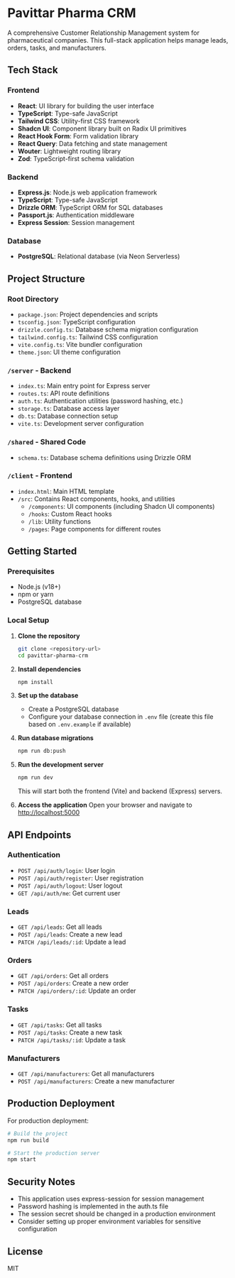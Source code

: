 
# Pavittar Pharma CRM

A comprehensive Customer Relationship Management system for pharmaceutical companies. This full-stack application helps manage leads, orders, tasks, and manufacturers.

## Tech Stack

### Frontend
- **React**: UI library for building the user interface
- **TypeScript**: Type-safe JavaScript
- **Tailwind CSS**: Utility-first CSS framework
- **Shadcn UI**: Component library built on Radix UI primitives
- **React Hook Form**: Form validation library
- **React Query**: Data fetching and state management
- **Wouter**: Lightweight routing library
- **Zod**: TypeScript-first schema validation

### Backend
- **Express.js**: Node.js web application framework
- **TypeScript**: Type-safe JavaScript
- **Drizzle ORM**: TypeScript ORM for SQL databases
- **Passport.js**: Authentication middleware
- **Express Session**: Session management

### Database
- **PostgreSQL**: Relational database (via Neon Serverless)

## Project Structure

### Root Directory
- `package.json`: Project dependencies and scripts
- `tsconfig.json`: TypeScript configuration
- `drizzle.config.ts`: Database schema migration configuration
- `tailwind.config.ts`: Tailwind CSS configuration
- `vite.config.ts`: Vite bundler configuration
- `theme.json`: UI theme configuration

### `/server` - Backend
- `index.ts`: Main entry point for Express server
- `routes.ts`: API route definitions
- `auth.ts`: Authentication utilities (password hashing, etc.)
- `storage.ts`: Database access layer
- `db.ts`: Database connection setup
- `vite.ts`: Development server configuration

### `/shared` - Shared Code
- `schema.ts`: Database schema definitions using Drizzle ORM

### `/client` - Frontend
- `index.html`: Main HTML template
- `/src`: Contains React components, hooks, and utilities
  - `/components`: UI components (including Shadcn UI components)
  - `/hooks`: Custom React hooks
  - `/lib`: Utility functions
  - `/pages`: Page components for different routes

## Getting Started

### Prerequisites
- Node.js (v18+)
- npm or yarn
- PostgreSQL database

### Local Setup

1. **Clone the repository**
   ```bash
   git clone <repository-url>
   cd pavittar-pharma-crm
   ```

2. **Install dependencies**
   ```bash
   npm install
   ```

3. **Set up the database**
   - Create a PostgreSQL database
   - Configure your database connection in `.env` file (create this file based on `.env.example` if available)

4. **Run database migrations**
   ```bash
   npm run db:push
   ```

5. **Run the development server**
   ```bash
   npm run dev
   ```
   This will start both the frontend (Vite) and backend (Express) servers.

6. **Access the application**
   Open your browser and navigate to [http://localhost:5000](http://localhost:5000)

## API Endpoints

### Authentication
- `POST /api/auth/login`: User login
- `POST /api/auth/register`: User registration
- `POST /api/auth/logout`: User logout
- `GET /api/auth/me`: Get current user

### Leads
- `GET /api/leads`: Get all leads
- `POST /api/leads`: Create a new lead
- `PATCH /api/leads/:id`: Update a lead

### Orders
- `GET /api/orders`: Get all orders
- `POST /api/orders`: Create a new order
- `PATCH /api/orders/:id`: Update an order

### Tasks
- `GET /api/tasks`: Get all tasks
- `POST /api/tasks`: Create a new task
- `PATCH /api/tasks/:id`: Update a task

### Manufacturers
- `GET /api/manufacturers`: Get all manufacturers
- `POST /api/manufacturers`: Create a new manufacturer

## Production Deployment

For production deployment:

```bash
# Build the project
npm run build

# Start the production server
npm start
```

## Security Notes

- This application uses express-session for session management
- Password hashing is implemented in the auth.ts file
- The session secret should be changed in a production environment
- Consider setting up proper environment variables for sensitive configuration

## License

MIT

